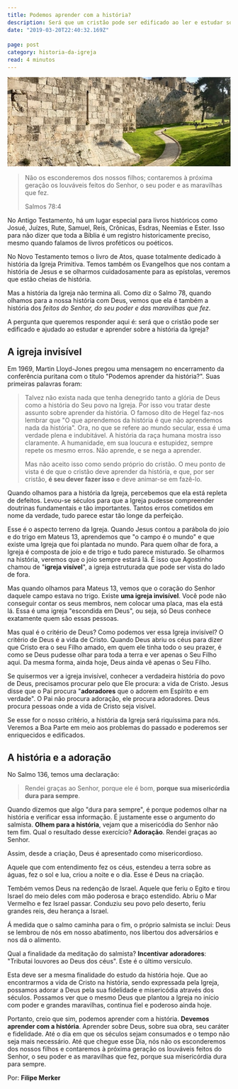 ```yaml
---
title: Podemos aprender com a história?
description: Será que um cristão pode ser edificado ao ler e estudar sobre a história da Igreja?
date: "2019-03-20T22:40:32.169Z"

page: post
category: historia-da-igreja
read: 4 minutos
---
```


![Caminho antigo ao lado de um castelo](./old-path.jpg)

> Não os esconderemos dos nossos filhos; contaremos à próxima geração os louváveis feitos do Senhor, o seu poder e as maravilhas que fez.
>
> Salmos 78:4

No Antigo Testamento, há um lugar especial para livros históricos como Josué, Juízes, Rute, Samuel, Reis, Crônicas, Esdras, Neemias e Ester. Isso para não dizer que toda a Bíblia é um registro historicamente preciso, mesmo quando falamos de livros proféticos ou poéticos.

No Novo Testamento temos o livro de Atos, quase totalmente dedicado à história da Igreja Primitiva. Temos também os Evangelhos que nos contam a história de Jesus e se olharmos cuidadosamente para as epístolas, veremos que estão cheias de história.

Mas a história da Igreja não termina ali. Como diz o Salmo 78, quando olhamos para a nossa história com Deus, vemos que ela é também a história dos *feitos do Senhor, do seu poder e das maravilhas que fez*.

A pergunta que queremos responder aqui é: será que o cristão pode ser edificado e ajudado ao estudar e aprender sobre a história da Igreja?

## A igreja invisível

Em 1969, Martin Lloyd-Jones pregou uma mensagem no encerramento da conferência puritana com o título "Podemos aprender da história?".
Suas primeiras palavras foram:

> Talvez não exista nada que tenha denegrido tanto a glória de Deus como a história do Seu povo na Igreja. Por isso vou tratar deste assunto sobre aprender da história. O famoso dito de Hegel faz-nos lembrar que "O que aprendemos da história é que não aprendemos nada da história". Ora, no que se refere ao mundo secular, essa é uma verdade plena e indubitável. A história da raça humana mostra isso claramente. A humanidade, em sua loucura e estupidez, sempre repete os mesmo erros. Não aprende, e se nega a aprender.
>
> Mas não aceito isso como sendo próprio do cristão. O meu ponto de vista é de que o cristão deve aprender da história, e que, por ser cristão, **é seu dever fazer isso** e deve animar-se em fazê-lo.

Quando olhamos para a história da Igreja, percebemos que ela está repleta de defeitos. Levou-se séculos para que a Igreja pudesse compreender doutrinas fundamentais e tão importantes. Tantos erros cometidos em nome da verdade, tudo parece estar tão longe da perfeição.

Esse é o aspecto terreno da Igreja. Quando Jesus contou a parábola do joio e do trigo em Mateus 13, aprendemos que "o campo é o mundo" e que existe uma Igreja que foi plantada no mundo. Para quem olhar de fora, a Igreja é composta de joio e de trigo e tudo parece misturado. Se olharmos na história, veremos que o joio sempre estará lá. É isso que Agostinho chamou de "**igreja visível**", a igreja estruturada que pode ser vista do lado de fora.

Mas quando olhamos para Mateus 13, vemos que o coração do Senhor daquele campo estava no trigo. Existe **uma igreja invisível**. Você pode não conseguir contar os seus membros, nem colocar uma placa, mas ela está lá. Essa é uma igreja "escondida em Deus", ou seja, só Deus conhece exatamente quem são essas pessoas.

Mas qual é o critério de Deus? Como podemos ver essa Igreja invisível? O critério de Deus é a vida de Cristo. Quando Deus abriu os céus para dizer que Cristo era o seu Filho amado, em quem ele tinha todo o seu prazer, é como se Deus pudesse olhar para toda a terra e ver apenas o Seu Filho aqui. Da mesma forma, ainda hoje, Deus ainda vê apenas o Seu Filho.

Se quisermos ver a igreja invisível, conhecer a verdadeira história do povo de Deus, precisamos procurar pelo que Ele procura: a vida de Cristo. Jesus disse que o Pai procura "**adoradores** que o adorem em Espírito e em verdade". O Pai não procura adoração, ele procura adoradores. Deus procura pessoas onde a vida de Cristo seja visível.

Se esse for o nosso critério, a história da Igreja será riquíssima para nós. Veremos a Boa Parte em meio aos problemas do passado e poderemos ser enriquecidos e edificados.

## A história e a adoração

No Salmo 136, temos uma declaração:

> Rendei graças ao Senhor, porque ele é bom, **porque sua misericórdia dura para sempre**.

Quando dizemos que algo "dura para sempre", é porque podemos olhar na história e verificar essa informação. É justamente esse o argumento do salmista. **Olhem para a história**, vejam que a misericódia do Senhor não tem fim. Qual o resultado desse exercício? **Adoração**. Rendei graças ao Senhor.

Assim, desde a criação, Deus é apresentado como misericordioso.

Aquele que com entendimento fez os céus, estendeu a terra sobre as águas, fez o sol e lua, criou a noite e o dia. Esse é Deus na criação.

Tembém vemos Deus na redenção de Israel. Aquele que feriu o Egito e tirou Israel do meio deles com mão poderosa e braço estendido. Abriu o Mar Vermelho e fez Israel passar. Conduziu seu povo pelo deserto, feriu grandes reis, deu herança a Israel.

Á medida que o salmo caminha para o fim, o próprio salmista se inclui: Deus se lembrou de nós em nosso abatimento, nos libertou dos adversários e nos dá o alimento.

Qual a finalidade da meditação do salmista? **Incentivar adoradores**: "Tributai louvores ao Deus dos céus". Este é o último versículo.

Esta deve ser a mesma finalidade do estudo da história hoje. Que ao encontrarmos a vida de Cristo na história, sendo expressada pela Igreja, possamos adorar a Deus pela sua fidelidade e misericódia através dos séculos. Possamos ver que o mesmo Deus que plantou a Igreja no início com poder e grandes maravilhas, continua fiel e poderoso ainda hoje.

Portanto, creio que sim, podemos aprender com a história. **Devemos aprender com a história**. Aprender sobre Deus, sobre sua obra, seu caráter e fidelidade. Até o dia em que os séculos sejam consumados e o tempo não seja mais necessário. Até que chegue esse Dia, nós não os esconderemos dos nossos filhos e contaremos à próxima geração os louváveis feitos do Senhor, o seu poder e as maravilhas que fez, porque sua misericórdia dura para sempre.

Por: **Filipe Merker**